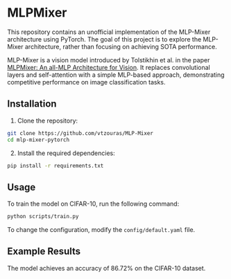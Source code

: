 # MLPMixer

This repository contains an unofficial implementation of the MLP-Mixer architecture using PyTorch. The goal of this project is to explore the MLP-Mixer architecture, rather than focusing on achieving SOTA performance.

MLP-Mixer is a vision model introduced by Tolstikhin et al. in the paper [MLPMixer: An all-MLP Architecture for Vision](https://arxiv.org/pdf/2105.01601.pdf). It replaces convolutional layers and self-attention with a simple MLP-based approach, demonstrating competitive performance on image classification tasks.

## Installation

1. Clone the repository:
```bash
git clone https://github.com/vtzouras/MLP-Mixer
cd mlp-mixer-pytorch
```

2. Install the required dependencies:
```bash
pip install -r requirements.txt
```

## Usage

To train the model on CIFAR-10, run the following command:
```bash
python scripts/train.py
```

To change the configuration, modify the `config/default.yaml` file.

## Example Results

The model achieves an accuracy of $86.72 \%$ on the CIFAR-10 dataset.
